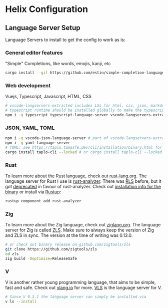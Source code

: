 # Helix Configuration

## Language Server Setup

Language Servers to install to get the config to work as is:

### General editor features

"Simple" Completions, like words, emojis, kanji, etc

```sh
cargo install --git https://github.com/estin/simple-completion-language-server.git
```

### Web development

Vuejs, Typescript, Javascript, HTML, CSS

```sh
# vscode-langservers-extracted includes LSs for html, css, json, markdown and eslint
# typescript runtime should be installed globally to make the typescript and vue language servers work
npm i -g typescript typescript-language-server vscode-langservers-extracted emmet-ls @vue/language-server
```

### JSON, YAML, TOML

```sh
npm i -g vscode-json-language-server # part of vscode-langservers-extracted
npm i -g yaml-language-server
# TOML: see https://taplo.tamasfe.dev/cli/installation/binary.html for taplo binarys
cargo install taplo-cli --locked # or cargo install taplo-cli --locked --no-default-features --features lsp
```

### Rust

To learn more about the Rust language, check out [rust-lang.org](https://www.rust-lang.org/). The language server for Rust I use is [rust-analyzer](https://rust-analyzer.github.io/). There was [RLS](https://github.com/rust-lang/rls) before, but it got [deprecated](https://blog.rust-lang.org/2022/07/01/RLS-deprecation.html) in favour of rust-analyzer. Check out [installation info for the binary](https://rust-analyzer.github.io/manual.html#rust-analyzer-language-server-binary) or install via [Rustup](https://rustup.rs/):

```sh
rustup component add rust-analyzer
```

### Zig

To learn more about the Zig language, check out [ziglang.org](https://ziglang.org/). The language server for Zig is called [ZLS](https://github.com/zigtools/zls).
Make sure to always keep the version of Zig and ZLS in sync. The version at the time of writing was 0.13.0.

```sh
# or check out binary release on github.com/zigtools/zls
git clone https://github.com/zigtools/zls
cd zls
zig build -Doptimize=ReleaseSafe
```

### V

V is another rather young programming language, that aims to be simple, fast and safe. Check out [vlang.io](https://vlang.io/) for more.
[VLS](https://vpm.vlang.io/packages/vls) is the language server for V.

```sh
# Since V 0.3.1 the language server can simply be installed via
v ls --install
```
